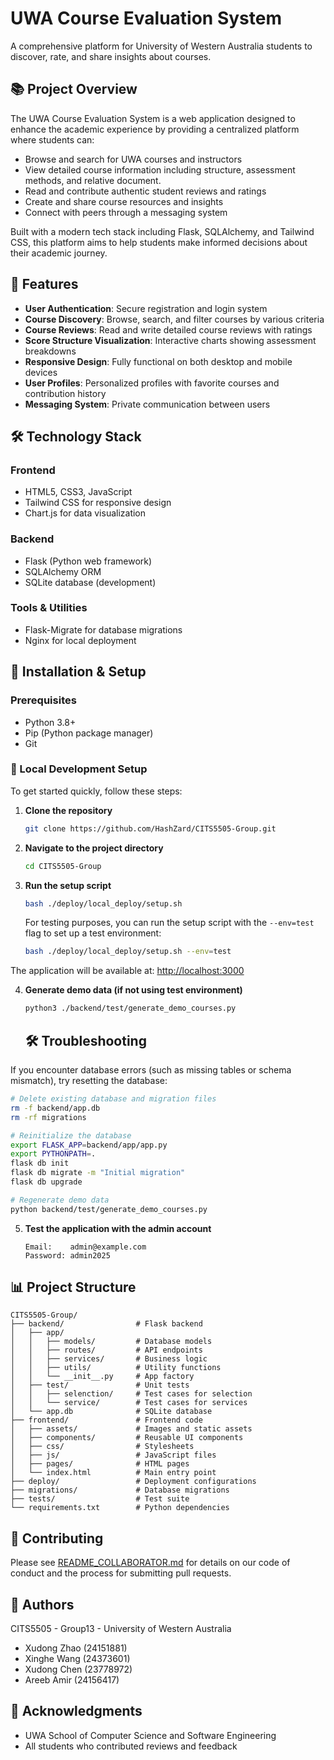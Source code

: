 # UWA Course Evaluation System

A comprehensive platform for University of Western Australia students to discover, rate, and share insights about
courses.

## 📚 Project Overview

The UWA Course Evaluation System is a web application designed to enhance the academic experience by providing a
centralized platform where students can:

- Browse and search for UWA courses and instructors
- View detailed course information including structure, assessment methods, and relative document.
- Read and contribute authentic student reviews and ratings
- Create and share course resources and insights
- Connect with peers through a messaging system

Built with a modern tech stack including Flask, SQLAlchemy, and Tailwind CSS, this platform aims to help students make
informed decisions about their academic journey.

## 🚀 Features

- **User Authentication**: Secure registration and login system
- **Course Discovery**: Browse, search, and filter courses by various criteria
- **Course Reviews**: Read and write detailed course reviews with ratings
- **Score Structure Visualization**: Interactive charts showing assessment breakdowns
- **Responsive Design**: Fully functional on both desktop and mobile devices
- **User Profiles**: Personalized profiles with favorite courses and contribution history
- **Messaging System**: Private communication between users

## 🛠️ Technology Stack

### Frontend

- HTML5, CSS3, JavaScript
- Tailwind CSS for responsive design
- Chart.js for data visualization

### Backend

- Flask (Python web framework)
- SQLAlchemy ORM
- SQLite database (development)

### Tools & Utilities

- Flask-Migrate for database migrations
- Nginx for local deployment

## 🔧 Installation & Setup

### Prerequisites

- Python 3.8+
- Pip (Python package manager)
- Git

### 🚀 Local Development Setup

To get started quickly, follow these steps:

1. **Clone the repository**
   ```bash
   git clone https://github.com/HashZard/CITS5505-Group.git
   ```

2. **Navigate to the project directory**
   ```bash
   cd CITS5505-Group
   ```

3. **Run the setup script**
   ```bash
   bash ./deploy/local_deploy/setup.sh
   ```

   For testing purposes, you can run the setup script with the `--env=test` flag to set up a test environment:
   ```bash
   bash ./deploy/local_deploy/setup.sh --env=test
   ```

The application will be available at: [http://localhost:3000](http://localhost:3000)

4. **Generate demo data (if not using test environment)**
   ```bash
   python3 ./backend/test/generate_demo_courses.py
   ```

    ## 🛠️ Troubleshooting

If you encounter database errors (such as missing tables or schema mismatch), try resetting the database:

```bash
# Delete existing database and migration files
rm -f backend/app.db
rm -rf migrations

# Reinitialize the database
export FLASK_APP=backend/app/app.py
export PYTHONPATH=.
flask db init
flask db migrate -m "Initial migration"
flask db upgrade

# Regenerate demo data
python backend/test/generate_demo_courses.py
```

5. **Test the application with the admin account**
   ```text
   Email:    admin@example.com
   Password: admin2025
   ```



## 📊 Project Structure

```
CITS5505-Group/
├── backend/                # Flask backend
│   ├── app/
│   │   ├── models/         # Database models
│   │   ├── routes/         # API endpoints
│   │   ├── services/       # Business logic
│   │   ├── utils/          # Utility functions
│   │   └── __init__.py     # App factory
│   ├── test/               # Unit tests
│   │   ├── selenction/     # Test cases for selection
│   │   └── service/        # Test cases for services
│   └── app.db              # SQLite database
├── frontend/               # Frontend code
│   ├── assets/             # Images and static assets
│   ├── components/         # Reusable UI components
│   ├── css/                # Stylesheets
│   ├── js/                 # JavaScript files
│   ├── pages/              # HTML pages
│   └── index.html          # Main entry point
├── deploy/                 # Deployment configurations
├── migrations/             # Database migrations
├── tests/                  # Test suite
└── requirements.txt        # Python dependencies
```

## 🤝 Contributing

Please see [README_COLLABORATOR.md](README_COLLABORATOR.md) for details on our code of conduct and the process for
submitting pull requests.

## 👥 Authors

CITS5505 - Group13 - University of Western Australia

- Xudong Zhao (24151881)
- Xinghe Wang (24373601)
- Xudong Chen (23778972)
- Areeb Amir (24156417)

## 🙏 Acknowledgments

- UWA School of Computer Science and Software Engineering
- All students who contributed reviews and feedback
